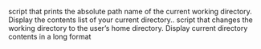 script that prints the absolute path name of the current working directory.
Display the contents list of your current directory..
script that changes the working directory to the user’s home directory.
Display current directory contents in a long format
